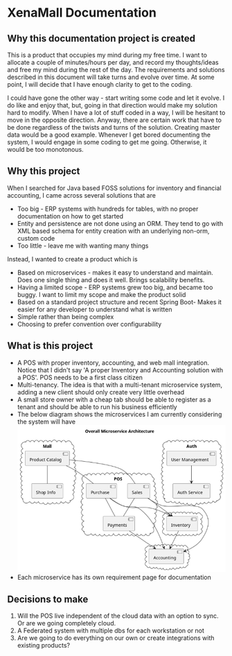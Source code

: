 # XenaMall Documentation

## Why this documentation project is created
This is a product that occupies my mind during my free time. I want to allocate a couple of minutes/hours per day, and record my thoughts/ideas and free my mind during the rest of the day. The requirements and solutions described in this document will take turns and evolve over time. At some point, I will decide that I have enough clarity to get to the coding.

I could have gone the other way - start writing some code and let it evolve. I do like and enjoy that, but, going in that direction would make my solution hard to modify. When I have a lot of stuff coded in a way, I will be hesitant to move in the opposite direction. Anyway, there are certain work that have to be done regardless of the twists and turns of the solution. Creating master data would be a good example. Whenever I get bored documenting the system, I would engage in some coding to get me going. Otherwise, it would be too monotonous.

## Why this project
When I searched for Java based FOSS solutions for inventory and financial accounting, I came across several solutions that are
- Too big - ERP systems with hundreds for tables, with no proper documentation on how to get started
- Entity and persistence are not done using an ORM. They tend to go with XML based schema for entity creation with an underlying non-orm, custom code
- Too little - leave me with wanting many things

Instead, I wanted to create a product which is
- Based on microservices - makes it easy to understand and maintain. Does one single thing and does it well. Brings scalability benefits.
- Having a limited scope - ERP systems grew too big, and became too buggy. I want to limit my scope and make the product solid
- Based on a standard project structure and recent Spring Boot- Makes it easier for any developer to understand what is written
- Simple rather than being complex
- Choosing to prefer convention over configurability

## What is this project
- A POS with proper inventory, accounting, and web mall integration. Notice that I didn't say 'A proper Inventory and Accounting solution with a POS'. POS needs to be a first class citizen
- Multi-tenancy. The idea is that with a multi-tenant microservice system, adding a new client should only create very little overhead
- A small store owner with a cheap tab should be able to register as a tenant and should be able to run his business efficiently
- The below diagram shows the microservices I am currently considering the system will have
  ![Microservices Diagram](design/microservices-overall.png)
- Each microservice has its own requirement page for documentation

## Decisions to make
1. Will the POS live independent of the cloud data with an option to sync. Or are we going completely cloud.
2. A Federated system with multiple dbs for each workstation or not
3. Are we going to do everything on our own or create integrations with existing products?
